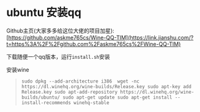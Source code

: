 # ubuntu 安装qq

Github主页(大家多多给这位大佬的项目加星): [https://github.com/askme765cs/Wine-QQ-TIM](https://link.jianshu.com/?t=https%3A%2F%2Fgithub.com%2Faskme765cs%2FWine-QQ-TIM)

下载随便一个qq版本，运行`install.sh`安装

安装wine

> `sudo dpkg --add-architecture i386 
> wget -nc https://dl.winehq.org/wine-builds/Release.key
> sudo apt-key add Release.key
> sudo apt-add-repository https://dl.winehq.org/wine-builds/ubuntu/
> sudo apt-get update
> sudo apt-get install --install-recommends winehq-stable`